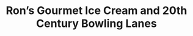 ---
title: "Ron’s Gourmet Ice Cream and 20th Century Bowling Lanes"
url: /hyde-park/rons-gourmet-ice-cream-and-20th-century-bowling-lanes/
shop: Eisprodukte
---